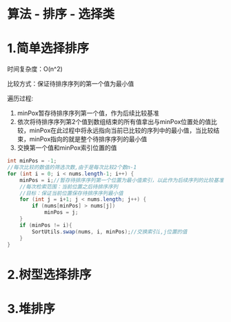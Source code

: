 # 算法 - 排序 - 选择类

# 1.简单选择排序

时间复杂度：O(n^2)

比较方式：保证待排序序列的第一个值为最小值

遍历过程:

1. minPox暂存待排序序列第一个值，作为后续比较基准
2. 依次将待排序序列第2个值到数组结束的所有值拿出与minPox位置处的值比较，minPox在此过程中将永远指向当前已比较的序列中的最小值，当比较结束，minPox指向的就是整个待排序序列的最小值
3. 交换第一个值和minPox索引位置的值

```java
int minPos = -1;
//每次比较的数值的筛选次数,由于是每次比较2个数n-1
for (int i = 0; i < nums.length-1; i++) {
    minPos = i;//暂存待排序序列第一个位置为最小值索引，以此作为后续序列的比较基准
    //每次检索范围：当前位置之后待排序序列
    //目标：保证当前位置保存待排序序列最小值
    for (int j = i+1; j < nums.length; j++) {
        if (nums[minPos] > nums[j])
            minPos = j;
    }
    if (minPos != i){
        SortUtils.swap(nums, i, minPos);//交换索引i,j位置的值
    }
}
```

# 2.树型选择排序

# 3.堆排序